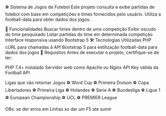 ⚽ Sistema de Jogos de Futebol
Este projeto consulta e exibe partidas de futebol com base em competições e times fornecidos pelo usuário. Utiliza a football-data para obter dados dos jogos.

🚀 Funcionalidades
Buscar times dentro de uma competição
Exibir escudo do time pesquisado
Listar partidas do time em determinada competição
Interface responsiva usando Bootstrap 5
🛠 Tecnologias Utilizadas
PHP
cURL para chamadas à API
Bootstrap 5 para estilização
football-data para dados dos jogos
📌 Requisitos
Antes de executar o projeto, certifique-se de ter:

PHP 7.4+ instalado
Servidor web como Apache ou Nginx
API Key válida da Football API

Ligas que vão retornar Jogos 
⚽ Word Cup
⚽ Primeira Divison
⚽ Copa Libertadores
⚽ Primeira Liga
⚽ Holandes
⚽ Serie A
⚽ Bundesliga
⚽ Ligue 1
⚽ European Championship
⚽ UCL
⚽ PREMIER League

OBs: se der erros em Linhas so dar um F5 ate sumir
